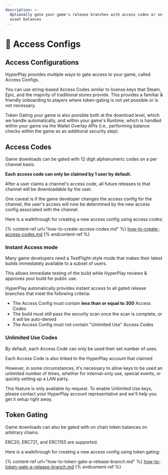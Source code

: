 ```yaml
---
description: >-
  Optionally gate your game's release branches with access codes or on chain
  asset balances
---
```


# 🔑 Access Configs

## Access Configurations

HyperPlay provides multiple ways to gate access to your game, called Access Configs.

You can use string-based Access Codes similar to license keys that Steam, Epic, and the majority of traditional stores provide. This provides a familiar & friendly onboarding to players where token-gating is not yet possible or is not necessary.

Token Gating your game is also possible both at the download level, which we handle automatically, and within your game's Runtime, which is handled within your game via the Wallet Overlay APIs (i.e., performing balance checks within the game as an additional security step).

## Access Codes

Game downloads can be gated with 12 digit alphanumeric codes on a per channel basis.&#x20;

**Each access code can only be claimed by 1 user by default.**

After a user claims a channel's access code, all future releases to that channel will be downloadable by the user.&#x20;

One caveat is if the game developer changes the access config for the channel, the user's access will now be determined by the new access config associated with the channel.

Here is a walkthrough for creating a new access config using access codes:

{% content-ref url="how-to-create-access-codes.md" %}
[how-to-create-access-codes.md](how-to-create-access-codes.md)
{% endcontent-ref %}

### Instant Access mode

Many game developers need a TestFlight-style mode that makes their latest builds immediately available to a subset of users.

This allows immediate testing of the build while HyperPlay reviews & approves your build for public use.

HyperPlay automatically provides instant access to all gated release branches that meet the following criteria:

* The Access Config must contain **less than or equal to 300** Access Codes
* The build must still pass the security scan once the scan is complete, or it will be auto-denied
* The Access Config must not contain "Unlimited Use" Access Codes

### Unlimited Use Codes

By default, each Access Code can only be used their set number of uses.

Each Access Code is also linked to the HyperPlay account that claimed

However, in some circumstances, it's necessary to allow keys to be used an unlimited number of times, whether for internal-only use, special events, or quickly setting up a LAN party.

This feature is only available by request. To enable Unlimited Use keys, please contact your HyperPlay account representative and we'll help you get it setup right away.

## Token Gating

Game downloads can also be gated with on chain token balances on arbitrary chains.

ERC20, ERC721, and ERC1155 are supported.

Here is a walkthrough for creating a new access config using token gating:

{% content-ref url="how-to-token-gate-a-release-branch.md" %}
[how-to-token-gate-a-release-branch.md](how-to-token-gate-a-release-branch.md)
{% endcontent-ref %}
